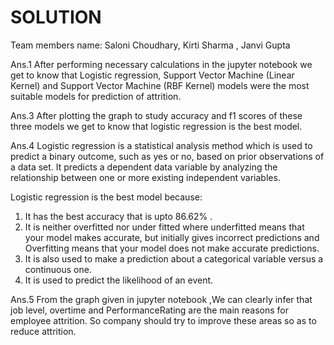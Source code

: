 # SOLUTION
Team members name: Saloni Choudhary, Kirti Sharma , Janvi Gupta

Ans.1 After performing necessary calculations in the jupyter notebook we get to know that Logistic regression, Support Vector Machine (Linear Kernel) and Support Vector Machine (RBF Kernel) models were the most suitable models for prediction of attrition.

Ans.3 After plotting the graph to study accuracy and f1 scores of these three models we get to know that logistic regression is the best model.

Ans.4 Logistic regression is a statistical analysis method which is used to predict a binary outcome, such as yes or no, based on prior observations of a data set. It predicts a dependent data variable by analyzing the relationship between one or more existing independent variables.

Logistic regression is the best model because:
1) It has the best accuracy that is upto 86.62% .
2) It is neither overfitted nor under fitted where underfitted means that your model makes accurate, but initially gives incorrect predictions and Overfitting means that your model does not make accurate predictions.
3) It is also used to make a prediction about a categorical variable versus a continuous one.
4) It is used to predict the likelihood of an event. 

Ans.5 From the graph given in jupyter notebook ,We can clearly infer that job level, overtime and PerformanceRating are the main reasons for employee attrition. So company should try to improve these areas so as to reduce attrition.
